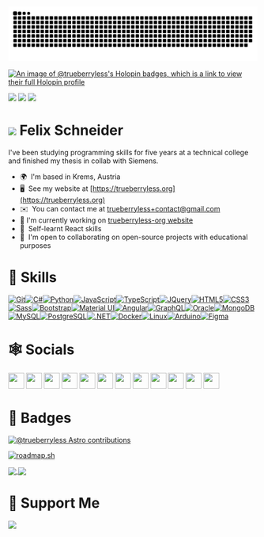 <picture>
  <source media="(prefers-color-scheme: dark)" srcset="https://raw.githubusercontent.com/trueberryless/trueberryless/output/github-contribution-grid-snake-dark.svg" />
  <source media="(prefers-color-scheme: light)" srcset="https://raw.githubusercontent.comtrueberryless/trueberryless/output/github-contribution-grid-snake.svg" />
  <img alt="github-snake" src="https://raw.githubusercontent.com/trueberryless/trueberryless/output/github-contribution-grid-snake.svg" />
</picture>

[![An image of @trueberryless's Holopin badges, which is a link to view their full Holopin profile](https://holopin.me/trueberryless)](https://holopin.io/@trueberryless)

![](https://img.shields.io/badge/ØWPM-80-yellow)
![](https://img.shields.io/badge/Country-Austria-blueviolet)
![](https://img.shields.io/badge/Coolness-look%20at%20the%20stats%20bro-brightgreen)

# ![](https://user-images.githubusercontent.com/18350557/176309783-0785949b-9127-417c-8b55-ab5a4333674e.gif) Felix Schneider

I've been studying programming skills for five years at a technical college and finished my thesis in collab with Siemens.

*   🌍  I'm based in Krems, Austria
*   🖥️  See my website at [https://trueberryless.org](https://trueberryless.org)
*   ✉️  You can contact me at [trueberryless+contact@gmail.com](mailto:trueberryless+contact@gmail.com)
*   🚀  I'm currently working on [trueberryless-org website](https://trueberryless-org.trueberryless.org)
*   🧠  Self-learnt React skills
*   🤝  I'm open to collaborating on open-source projects with educational purposes

# 🥷 Skills

<p align="left">
  <a href="https://git-scm.com/" target="_blank" rel="noreferrer"
    ><img
      src="https://raw.githubusercontent.com/danielcranney/readme-generator/main/public/icons/skills/git-colored.svg"
      width="36"
      height="36"
      alt="Git" /></a
  ><a
    href="https://docs.microsoft.com/en-us/dotnet/csharp/"
    target="_blank"
    rel="noreferrer"
    ><img
      src="https://raw.githubusercontent.com/danielcranney/readme-generator/main/public/icons/skills/csharp-colored.svg"
      width="36"
      height="36"
      alt="C#" /></a
  ><a href="https://www.python.org/" target="_blank" rel="noreferrer"
    ><img
      src="https://raw.githubusercontent.com/danielcranney/readme-generator/main/public/icons/skills/python-colored.svg"
      width="36"
      height="36"
      alt="Python" /></a
  ><a
    href="https://developer.mozilla.org/en-US/docs/Web/JavaScript"
    target="_blank"
    rel="noreferrer"
    ><img
      src="https://raw.githubusercontent.com/danielcranney/readme-generator/main/public/icons/skills/javascript-colored.svg"
      width="36"
      height="36"
      alt="JavaScript" /></a
  ><a href="https://www.typescriptlang.org/" target="_blank" rel="noreferrer"
    ><img
      src="https://raw.githubusercontent.com/danielcranney/readme-generator/main/public/icons/skills/typescript-colored.svg"
      width="36"
      height="36"
      alt="TypeScript" /></a
  ><a href="https://jquery.com/" target="_blank" rel="noreferrer"
    ><img
      src="https://raw.githubusercontent.com/danielcranney/readme-generator/main/public/icons/skills/jquery-colored.svg"
      width="36"
      height="36"
      alt="JQuery" /></a
  ><a
    href="https://developer.mozilla.org/en-US/docs/Glossary/HTML5"
    target="_blank"
    rel="noreferrer"
    ><img
      src="https://raw.githubusercontent.com/danielcranney/readme-generator/main/public/icons/skills/html5-colored.svg"
      width="36"
      height="36"
      alt="HTML5" /></a
  ><a href="https://www.w3.org/TR/CSS/#css" target="_blank" rel="noreferrer"
    ><img
      src="https://raw.githubusercontent.com/danielcranney/readme-generator/main/public/icons/skills/css3-colored.svg"
      width="36"
      height="36"
      alt="CSS3" /></a
  ><a href="https://sass-lang.com/" target="_blank" rel="noreferrer"
    ><img
      src="https://raw.githubusercontent.com/danielcranney/readme-generator/main/public/icons/skills/sass-colored.svg"
      width="36"
      height="36"
      alt="Sass" /></a
  ><a href="https://getbootstrap.com/" target="_blank" rel="noreferrer"
    ><img
      src="https://raw.githubusercontent.com/danielcranney/readme-generator/main/public/icons/skills/bootstrap-colored.svg"
      width="36"
      height="36"
      alt="Bootstrap" /></a
  ><a href="https://mui.com/" target="_blank" rel="noreferrer"
    ><img
      src="https://raw.githubusercontent.com/danielcranney/readme-generator/main/public/icons/skills/materialui-colored.svg"
      width="36"
      height="36"
      alt="Material UI" /></a
  ><a href="https://angular.io/" target="_blank" rel="noreferrer"
    ><img
      src="https://raw.githubusercontent.com/danielcranney/readme-generator/main/public/icons/skills/angularjs-colored.svg"
      width="36"
      height="36"
      alt="Angular" /></a
  ><a href="https://graphql.org/" target="_blank" rel="noreferrer"
    ><img
      src="https://raw.githubusercontent.com/danielcranney/readme-generator/main/public/icons/skills/graphql-colored.svg"
      width="36"
      height="36"
      alt="GraphQL" /></a
  ><a
    href="https://www.oracle.com/uk/index.html"
    target="_blank"
    rel="noreferrer"
    ><img
      src="https://raw.githubusercontent.com/danielcranney/readme-generator/main/public/icons/skills/oracle-colored.svg"
      width="36"
      height="36"
      alt="Oracle" /></a
  ><a href="https://www.mongodb.com/" target="_blank" rel="noreferrer"
    ><img
      src="https://raw.githubusercontent.com/danielcranney/readme-generator/main/public/icons/skills/mongodb-colored.svg"
      width="36"
      height="36"
      alt="MongoDB" /></a
  ><a href="https://www.mysql.com/" target="_blank" rel="noreferrer"
    ><img
      src="https://raw.githubusercontent.com/danielcranney/readme-generator/main/public/icons/skills/mysql-colored.svg"
      width="36"
      height="36"
      alt="MySQL" /></a
  ><a href="https://www.postgresql.org/" target="_blank" rel="noreferrer"
    ><img
      src="https://raw.githubusercontent.com/danielcranney/readme-generator/main/public/icons/skills/postgresql-colored.svg"
      width="36"
      height="36"
      alt="PostgreSQL" /></a
  ><a
    href="https://dotnet.microsoft.com/en-us/"
    target="_blank"
    rel="noreferrer"
    ><img
      src="https://raw.githubusercontent.com/danielcranney/readme-generator/main/public/icons/skills/dot-net-colored.svg"
      width="36"
      height="36"
      alt=".NET" /></a
  ><a href="https://www.docker.com/" target="_blank" rel="noreferrer"
    ><img
      src="https://raw.githubusercontent.com/danielcranney/readme-generator/main/public/icons/skills/docker-colored.svg"
      width="36"
      height="36"
      alt="Docker" /></a
  ><a href="https://www.linux.org" target="_blank" rel="noreferrer"
    ><img
      src="https://raw.githubusercontent.com/danielcranney/readme-generator/main/public/icons/skills/linux-colored.svg"
      width="36"
      height="36"
      alt="Linux" /></a
  ><a
    href="https://store.arduino.cc/?gclid=Cj0KCQjw2eilBhCCARIsAG0Pf8uueBifykWcsSS4LPESeGQfxGVKJYnzV7bz471XfknQJy_1VINVWM8aAkLtEALw_wcB"
    target="_blank"
    rel="noreferrer"
    ><img
      src="https://raw.githubusercontent.com/danielcranney/readme-generator/main/public/icons/skills/arduino-colored.svg"
      width="36"
      height="36"
      alt="Arduino" /></a
  ><a href="https://www.figma.com/" target="_blank" rel="noreferrer"
    ><img
      src="https://raw.githubusercontent.com/danielcranney/readme-generator/main/public/icons/skills/figma-colored.svg"
      width="36"
      height="36"
      alt="Figma"
  /></a>
</p>

# 🕸️ Socials

<p align="left">
  <a href="https://www.codepen.io/trueberryless" target="_blank" rel="noreferrer">
    <img
      src="https://raw.githubusercontent.com/danielcranney/readme-generator/main/public/icons/socials/codepen-dark.svg"
      width="32"
      height="32"
    /></a>
  <a href="https://discord.com/users/trueberryless" target="_blank" rel="noreferrer">
    <img
      src="https://raw.githubusercontent.com/danielcranney/readme-generator/main/public/icons/socials/discord.svg"
      width="32"
      height="32"
    /></a>
  <a href="https://www.dribbble.com/trueberryless" target="_blank" rel="noreferrer">
    <img
      src="https://raw.githubusercontent.com/danielcranney/readme-generator/main/public/icons/socials/dribbble.svg"
      width="32"
      height="32"
    /></a>
  <a href="https://www.facebook.com/trueberryless" target="_blank" rel="noreferrer">
    <img
      src="https://raw.githubusercontent.com/danielcranney/readme-generator/main/public/icons/socials/facebook-dark.svg"
      width="32"
      height="32"
    /></a>
  <a href="https://www.github.com/trueberryless" target="_blank" rel="noreferrer">
    <img
      src="https://raw.githubusercontent.com/danielcranney/readme-generator/main/public/icons/socials/github-dark.svg"
      width="32"
      height="32"
    /></a>
  <a href="http://www.instagram.com/trueberryless" target="_blank" rel="noreferrer">
    <img
      src="https://raw.githubusercontent.com/danielcranney/readme-generator/main/public/icons/socials/instagram.svg"
      width="32"
      height="32"
    /></a>
  <a href="https://www.linkedin.com/in/trueberryless" target="_blank" rel="noreferrer">
    <img
      src="https://raw.githubusercontent.com/danielcranney/readme-generator/main/public/icons/socials/linkedin.svg"
      width="32"
      height="32"
    /></a>
  <a href="https://www.stackoverflow.com/users/trueberryless" target="_blank" rel="noreferrer">
    <img
      src="https://raw.githubusercontent.com/danielcranney/readme-generator/main/public/icons/socials/stackoverflow.svg"
      width="32"
      height="32"
    /></a>
  <a href="https://www.x.com/trueberryless" target="_blank" rel="noreferrer">
    <img
      src="https://raw.githubusercontent.com/danielcranney/readme-generator/main/public/icons/socials/twitter-dark.svg"
      width="32"
      height="32"
    /></a>
  <a href="https://www.youtube.com/@trueberryless" target="_blank" rel="noreferrer">
    <img
      src="https://raw.githubusercontent.com/danielcranney/readme-generator/main/public/icons/socials/youtube.svg"
      width="32"
      height="32"
    /></a>
  <a href="https://www.twitch.tv/trueberryless" target="_blank" rel="noreferrer">
    <img
      src="https://raw.githubusercontent.com/danielcranney/readme-generator/main/public/icons/socials/twitch.svg"
      width="32"
      height="32"
    /></a>
  <a href="https://linktr.ee/trueberryless" target="_blank" rel="noreferrer">
    <img
      src="https://api.blog.production.linktr.ee/wp-content/uploads/2022/06/Avatar-Symbol-Canopy.png"
      width="32"
      height="32"
    /></a>
</p>

# 🚀 Badges

[![@trueberryless Astro contributions](https://astro.badg.es/v2/contributor/trueberryless.svg)](https://astro.badg.es/contributor/trueberryless/)

[![roadmap.sh](https://roadmap.sh/card/wide/672cbb3f31d65c235d3e2235?variant=dark&roadmaps=frontend%2Cbackend%2Cdocker%2Ckubernetes)](https://roadmap.sh)

<a href="https://github.com/anuraghazra/github-readme-stats">
  <img height=200 align="center" src="https://github-readme-stats.vercel.app/api?username=trueberryless" />
</a>
<a href="https://github.com/anuraghazra/convoychat">
  <img height=200 align="center" src="https://github-readme-stats.vercel.app/api/top-langs?username=trueberryless&layout=compact&langs_count=8&card_width=320" />
</a>


# 🫶 Support Me

<a href="https://www.ko-fi.com/trueberryless"><img src="https://storage.ko-fi.com/cdn/kofi2.png?v=3" width="150"/></a>

